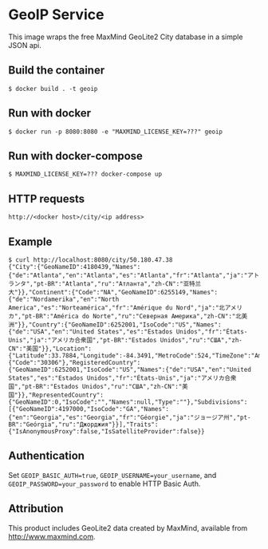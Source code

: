 # GeoIP Service

This image wraps the free MaxMind GeoLite2 City database in a simple JSON api.

## Build the container

    $ docker build . -t geoip

## Run with docker

    $ docker run -p 8080:8080 -e "MAXMIND_LICENSE_KEY=???" geoip

## Run with docker-compose

    $ MAXMIND_LICENSE_KEY=??? docker-compose up

## HTTP requests

    http://<docker host>/city/<ip address>

## Example

    $ curl http://localhost:8080/city/50.180.47.38
    {"City":{"GeoNameID":4180439,"Names":{"de":"Atlanta","en":"Atlanta","es":"Atlanta","fr":"Atlanta","ja":"アトランタ","pt-BR":"Atlanta","ru":"Атланта","zh-CN":"亚特兰大"}},"Continent":{"Code":"NA","GeoNameID":6255149,"Names":{"de":"Nordamerika","en":"North America","es":"Norteamérica","fr":"Amérique du Nord","ja":"北アメリカ","pt-BR":"América do Norte","ru":"Северная Америка","zh-CN":"北美洲"}},"Country":{"GeoNameID":6252001,"IsoCode":"US","Names":{"de":"USA","en":"United States","es":"Estados Unidos","fr":"États-Unis","ja":"アメリカ合衆国","pt-BR":"Estados Unidos","ru":"США","zh-CN":"美国"}},"Location":{"Latitude":33.7884,"Longitude":-84.3491,"MetroCode":524,"TimeZone":"America/New_York"},"Postal":{"Code":"30306"},"RegisteredCountry":{"GeoNameID":6252001,"IsoCode":"US","Names":{"de":"USA","en":"United States","es":"Estados Unidos","fr":"États-Unis","ja":"アメリカ合衆国","pt-BR":"Estados Unidos","ru":"США","zh-CN":"美国"}},"RepresentedCountry":{"GeoNameID":0,"IsoCode":"","Names":null,"Type":""},"Subdivisions":[{"GeoNameID":4197000,"IsoCode":"GA","Names":{"en":"Georgia","es":"Georgia","fr":"Géorgie","ja":"ジョージア州","pt-BR":"Geórgia","ru":"Джорджия"}}],"Traits":{"IsAnonymousProxy":false,"IsSatelliteProvider":false}}

## Authentication

Set `GEOIP_BASIC_AUTH=true`, `GEOIP_USERNAME=your_username`, and `GEOIP_PASSWORD=your_password` to enable HTTP Basic Auth.

## Attribution

This product includes GeoLite2 data created by MaxMind, available from
<a href="http://www.maxmind.com">http://www.maxmind.com</a>.
